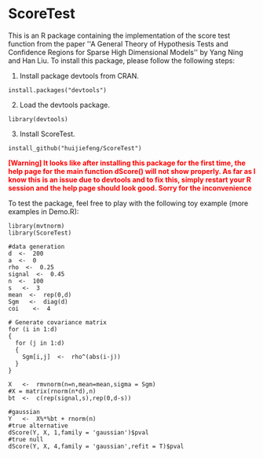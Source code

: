 # ScoreTest
This is an R package containing the implementation of the score test function from the paper ''A General Theory of Hypothesis Tests and Confidence Regions for Sparse High Dimensional Models''
by Yang Ning and Han Liu.
To install this package, please follow the following steps:

1. Install package devtools from CRAN. 
```{R}
install.packages("devtools")
```

2. Load the devtools package.

```{R}
library(devtools)
```

3. Install ScoreTest.

```{R}
install_github("huijiefeng/ScoreTest")
```

<span style="color:red">**[Warning] It looks like after installing this package for the first time, the help page for the main function dScore() will not show properly. As far as I know this is an issue due to devtools and to fix this, simply restart your R session and the help page should look good. Sorry for the inconvenience**</span>

To test the package, feel free to play with the following toy example (more examples in Demo.R):

```{R}
library(mvtnorm)
library(ScoreTest)

#data generation
d  <-  200
a  <-  0
rho  <-  0.25
signal  <-  0.45
n  <-  100
s   <-  3
mean  <-  rep(0,d)
Sgm   <-  diag(d) 
coi    <-  4 

# Generate covariance matrix
for (i in 1:d)
{
  for (j in 1:d)
  {
    Sgm[i,j]  <-  rho^(abs(i-j))
  }
}

X   <-  rmvnorm(n=n,mean=mean,sigma = Sgm) 
#X = matrix(rnorm(n*d),n)
bt  <-  c(rep(signal,s),rep(0,d-s)) 

#gaussian
Y   <-  X%*%bt + rnorm(n)
#true alternative
dScore(Y, X, 1,family = 'gaussian')$pval
#true null
dScore(Y, X, 4,family = 'gaussian',refit = T)$pval
```
